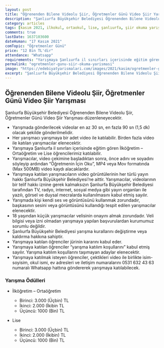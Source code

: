 ```yaml
---
layout: post
title: "Öğrenenden Bilene Videolu Şiir, Öğretmenler Günü Video Şiir Yarışması"
description: "Şanlıurfa Büyükşehir Belediyesi Öğrenenden Bilene Videolu Şiir, Öğretmenler Günü Video Şiir Yarışması düzenleneyecektir."
category: articles
tags: [kasım 2021, ilkokul, ortaokul, lise, şanlıurfa, şiir okuma yarışması]
comments: true
lastDate: 1637103600
dateHuman: "17 Kasım 2021"
comTopic: "Öğretmenler Günü"
price: "12 Bin TL'dir"
attendance: "Whatsapp"
requirements: "Yarışmaya Şanlıurfa il sınırları içerisinde eğitim gören İlköğretim – Ortaöğretim ve Lise öğrencilerimiz katılabilir."
permalink: "ogretmenler-gunu-siir-okuma-yarismasi"
image: "https://edebiyatyarismalari.com/images/2021/kasim/ogretmenler-gunu-siir-yarismasi.jpg"
excerpt: "Şanlıurfa Büyükşehir Belediyesi Öğrenenden Bilene Videolu Şiir, Öğretmenler Günü Video Şiir Yarışması düzenleneyecektir."
---
```


## Öğrenenden Bilene Videolu Şiir, Öğretmenler Günü Video Şiir Yarışması
Şanlıurfa Büyükşehir Belediyesi Öğrenenden Bilene Videolu Şiir, Öğretmenler Günü Video Şiir Yarışması düzenleneyecektir.  

- Yarışmada gönderilecek videolar en az 30 sn, en fazla  90 sn (1,5 dk)  olacak şekilde gönderilmelidir.
- Her yarışmacı yarışmaya bir adet video ile katılabilir. Birden fazla video ile katılan yarışmacılar elenecektir.
- Yarışmaya Şanlıurfa il sınırları içerisinde eğitim gören İlköğretim – Ortaöğretim ve Lise öğrencilerimiz katılabilir.
- Yarışmacılar, video çekimine başladıktan sonra, önce adını ve soyadını söyleyip ardından “Öğretmenin İçin Oku”, MP4 veya Mov formatında (Max 500MB) video kaydı alacaklardır.
- Yarışmaya katılan yarışmacıların video görüntülerinin her türlü yayın hakkı Şanlıurfa Büyükşehir Belediyesi’ne aittir. Yarışmacılar, videolarının bir telif hakkı iznine gerek kalmaksızın Şanlıurfa Büyükşehir Belediyesi tarafından TV, radyo, internet, sosyal medya gibi yayın organları ile yazılı, görsel ve duysal mecralarda kullanılmasını kabul etmiş sayılır.
- Yarışmada kişi kendi ses ve görüntüsünü kullanmak zorundadır, başkasının sesini veya görüntüsünü kullandığı tespit edilen yarışmacılar elenecektir.
- 18 yaşından küçük yarışmacılar velisinin onayını almak zorundadır. Veli bilgisi veya izni olmadan yarışmaya yapılan başvurulardan kurumumuz sorumlu değildir.
- Şanlıurfa Büyükşehir Belediyesi yarışma kurallarını değiştirme veya kaldırma hakkına sahiptir.
- Yarışmaya katılan öğrenciler jürinin kararını kabul eder.
- Yarışmaya katılan öğrenciler “yarışma katılım koşullarını” kabul etmiş sayılır. Yarışma katılım koşullarını taşımayan adaylar elenecektir.
- Yarışmaya katılmak isteyen öğrenciler, çektikleri video ile birlikte isim-soyisim, okul ismi, ev adresleri ve iletişim numaralarını 0531 632 43 63 numaralı Whatsapp hattına göndererek yarışmaya katılabilecek.

### Yarışma Ödülleri
 
- İlköğretim – Ortaöğretim
    - Birinci: 3.000 (Üçbin) TL
    - İkinci: 2.000 (İkibin  TL
    - Üçüncü: 1000 (Bin) TL

- Lise 
    - Birinci: 3.000 (Üçbin) TL
    - İkinci: 2.000 (İkibin) TL
    - Üçüncü: 1000 (Bin) TL